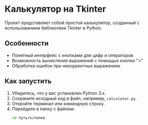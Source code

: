 # Калькулятор на Tkinter

Проект представляет собой простой калькулятор, созданный с использованием библиотеки Tkinter в Python.

## Особенности
- Понятный интерфейс с кнопками для цифр и операторов
- Возможность вычисления выражений с помощью кнопки "="
- Обработка ошибок при некорректных выражениях

## Как запустить

1. Убедитесь, что у вас установлен Python 3.x.
2. Сохраните исходный код в файл, например, `calculator.py`.
3. Откройте терминал или командную строку.
4. Перейдите в папку с файлом:
   ```bash
   cd путь/к/папке
